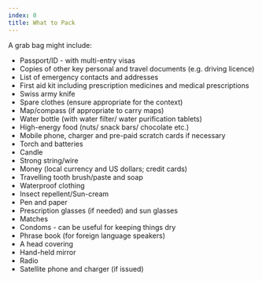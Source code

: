 ```yaml
---
index: 0
title: What to Pack
---
```

A grab bag might include:

*   Passport/ID - with multi-entry visas
*   Copies of other key personal and travel documents  (e.g. driving licence)
*   List of emergency contacts and addresses
*   First aid kit including prescription medicines and medical prescriptions
*   Swiss army knife
*   Spare clothes (ensure appropriate for the context)
*   Map/compass (if appropriate to carry maps)
*   Water bottle  (with water filter/ water purification tablets)
*   High-energy food (nuts/ snack bars/ chocolate etc.)
*   Mobile phone, charger and pre-paid scratch cards if necessary
*   Torch and batteries
*   Candle
*   Strong string/wire
*   Money (local currency and US dollars; credit cards)
*   Travelling tooth brush/paste and soap
*   Waterproof clothing
*   Insect repellent/Sun-cream
*   Pen and paper
*   Prescription glasses (if needed) and sun glasses
*   Matches
*   Condoms - can be useful for keeping things dry
*   Phrase book (for foreign language speakers)
*   A head covering
*   Hand-held mirror
*   Radio
*   Satellite phone and charger (if issued)